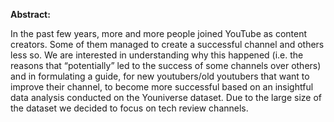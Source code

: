 **Abstract:** 

In the past few years, more and more people joined YouTube as content creators. Some of them managed to create a successful channel and others less so. We are interested in understanding why this happened (i.e. the reasons that 
“potentially” led to the success of some channels over others) and in formulating a guide, for new youtubers/old youtubers that want to improve their channel, to become more successful based on an insightful data analysis conducted 
on the Youniverse dataset. Due to the large size of the dataset we decided to focus on tech review channels.
